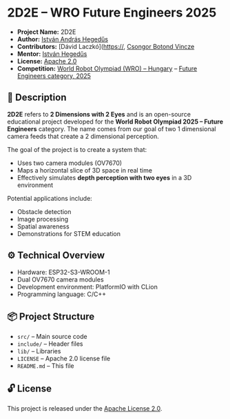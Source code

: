 # 2D2E – WRO Future Engineers 2025

* **Project Name:** 2D2E
* **Author:** [István András Hegedűs](https://github.com/HIAndris)
* **Contributors:** [Dávid Laczkó]([https://](https://github.com/Zsep1), [Csongor Botond Vincze](https://github.com/Slampis1)
* **Mentor:** [István Hegedűs](https://github.com/istvan-hegedus)
* **License:** [Apache 2.0](https://www.apache.org/licenses/LICENSE-2.0)
* **Competition:** [World Robot Olympiad (WRO) – Hungary](https://wro.hu/) – [Future Engineers category, 2025](https://wro.hu/future-engineers-kategoria/)

## 📌 Description

**2D2E** refers to **2 Dimensions with 2 Eyes** and is an open-source educational project developed for the **World Robot Olympiad 2025 – Future Engineers** category.
The name comes from our goal of two 1 dimensional camera feeds that create a 2 dimensional perception.

The goal of the project is to create a system that:

- Uses two camera modules (OV7670)
- Maps a horizontal slice of 3D space in real time
- Effectively simulates **depth perception with two eyes** in a 3D environment

Potential applications include:
- Obstacle detection
- Image processing
- Spatial awareness
- Demonstrations for STEM education

## ⚙️ Technical Overview

- Hardware: ESP32-S3-WROOM-1
- Dual OV7670 camera modules
- Development environment: PlatformIO with CLion
- Programming language: C/C++

## 📦 Project Structure

- `src/` – Main source code
- `include/` – Header files
- `lib/` – Libraries
- `LICENSE` – Apache 2.0 license file
- `README.md` – This file

## 🔓 License

This project is released under the [Apache License 2.0](https://www.apache.org/licenses/LICENSE-2.0).

